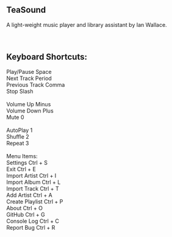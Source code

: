 ## TeaSound <br>
A light-weight music player and library assistant by Ian Wallace. <br>
<br>
<br>
## Keyboard Shortcuts: <br>
Play/Pause      Space<br>
Next Track      Period<br>
Previous Track  Comma<br>
Stop            Slash<br>
<br>
Volume Up       Minus<br>
Volume Down     Plus<br>
Mute            0<br>
<br>
AutoPlay        1<br>
Shuffle         2<br>
Repeat          3<br>
<br>
Menu Items:<br>
Settings        Ctrl + S<br>
Exit            Ctrl + E<br>
Import Artist   Ctrl + I<br>
Import Album    Ctrl + L<br>
Import Track    Ctrl + T<br>
Add Artist      Ctrl + A<br>
Create Playlist Ctrl + P<br>
About           Ctrl + O<br>
GitHub          Ctrl + G<br>
Console Log     Ctrl + C<br>
Report Bug      Ctrl + R<br>


